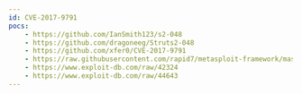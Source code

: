 ```yaml
---
id: CVE-2017-9791
pocs:
    - https://github.com/IanSmith123/s2-048
    - https://github.com/dragoneeg/Struts2-048
    - https://github.com/xfer0/CVE-2017-9791
    - https://raw.githubusercontent.com/rapid7/metasploit-framework/master/modules/exploits/multi/http/struts2_code_exec_showcase.rb
    - https://www.exploit-db.com/raw/42324
    - https://www.exploit-db.com/raw/44643
---
```

